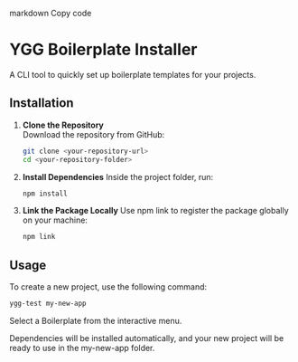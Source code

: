 markdown
Copy code

# YGG Boilerplate Installer

A CLI tool to quickly set up boilerplate templates for your projects.

## Installation

1. **Clone the Repository**  
    Download the repository from GitHub:
   ```bash
   git clone <your-repository-url>
   cd <your-repository-folder>
   ```
2. **Install Dependencies**
   Inside the project folder, run:
   ```bash
   npm install
   ```
3. **Link the Package Locally**
   Use npm link to register the package globally on your machine:
   ```bash
   npm link
   ```

## Usage

To create a new project, use the following command:

```bash
ygg-test my-new-app
```

Select a Boilerplate from the interactive menu.

Dependencies will be installed automatically, and your new project will be ready to use in the my-new-app folder.
